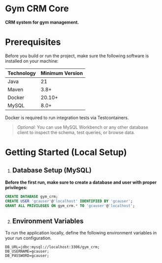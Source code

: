 # Gym CRM Core
**CRM system for gym management.**

# Prerequisites
Before you build or run the project, make sure the following software is installed on your machine:

| Technology | Minimum Version |
| ---------- |-----------------|
| Java       | 21              |
| Maven      | 3.8+            |
| Docker     | 20.10+          |
| MySQL      | 8.0+            |

Docker is required to run integration tests via Testcontainers.
> *Optional:* You can use MySQL Workbench or any other database client to inspect the schema, test queries, or browse data.


# Getting Started (Local Setup)

1. ## Database Setup (MySQL)
**Before the first run, make sure to create a database and user with proper privileges:**

```sql
CREATE DATABASE gym_crm;
CREATE USER 'gcauser'@'localhost' IDENTIFIED BY 'gcauser';
GRANT ALL PRIVILEGES ON gym_crm.* TO 'gcauser'@'localhost';
```
2. ## Environment Variables
To run the application locally, define the following environment variables in your run configuration.

```
DB_URL=jdbc:mysql://localhost:3306/gym_crm;
DB_USERNAME=gcauser;
DB_PASSWORD=gcauser;
```

